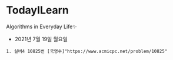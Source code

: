 # TodayILearn
Algorithms in Everyday Life✨

* 2021년 7월 19일 월요일
<pre><code>1. 실버4 10825번 [국영수]"https://www.acmicpc.net/problem/10825"</code></pre>
